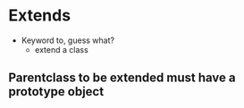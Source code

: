 # Extends
- Keyword to, guess what?
    - extend a class

## Parentclass to be extended must have a prototype object
 